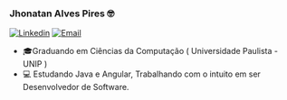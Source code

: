 ### Jhonatan Alves Pires 🤓

[![Linkedin](https://img.shields.io/badge/-LinkedIn-blue?style=flat&logo=Linkedin&logoColor=white)](https://www.linkedin.com/in/jhonatan-pires/)
[![Email](https://img.shields.io/badge/-Outlook-blue?style=flat&logo=Mail&logoColor=white)](mailto:jhonatan-pires@hotmail.com)


- 🎓Graduando em Ciências da Computação ( Universidade Paulista - UNIP )
- 💻 Estudando Java e Angular, Trabalhando com o intuito em ser Desenvolvedor de Software.
